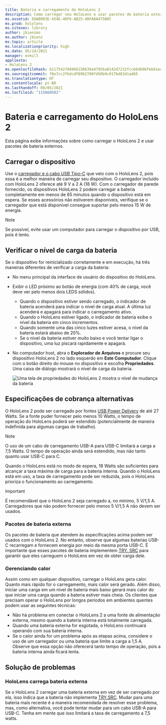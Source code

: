 ```yaml
---
title: Bateria e carregamento do HoloLens 2
description: Como carregar seu HoloLens e usar pacotes de bateria externos.
ms.assetid: E0AB903E-454E-46F6-AB25-4DFA0A475B0C
ms.prod: hololens
ms.sitesec: library
author: jbienzms
ms.author: jbienz
ms.topic: article
ms.localizationpriority: high
ms.date: 05/14/2021
manager: evmill
appliesto:
- HoloLens 2
ms.openlocfilehash: b117542704968150639a47956a8142d7232fcc66d696feb61ec4fffdaa49df59
ms.sourcegitcommit: f8e7cc2fbdcdf8962700fd50b9c017bd83d1ad65
ms.translationtype: HT
ms.contentlocale: pt-BR
ms.lasthandoff: 08/05/2021
ms.locfileid: "115660582"
---
```

# <a name="hololens-2-battery-and-charging"></a>Bateria e carregamento do HoloLens 2

Esta página exibe informações sobre como carregar o HoloLens 2 e usar pacotes de bateria externos.

## <a name="charging-the-device"></a>Carregar o dispositivo

Use o [carregador e o cabo USB Tipo-C](https://www.microsoft.com/en-us/p/microsoft-hololens-2-usb-c-charger-cable/8vj21f2z8pk5?rtc=1) que veio com o HoloLens 2, pois essa é a melhor maneira de carregar seu dispositivo. O carregador incluído com HoloLens 2 oferece até 9 V a 2 A (18 W). Com o carregador de parede fornecido, os dispositivos HoloLens 2 podem carregar a bateria completamente em menos de 65 minutos quando o dispositivo está em espera. Se esses acessórios não estiverem disponíveis, verifique se o carregador que está disponível consegue suportar pelo menos 15 W de energia.

> [!NOTE]
> Se possível, evite usar um computador para carregar o dispositivo por USB, pois é lento.

## <a name="checking-the-battery-charge-level"></a>Verificar o nível de carga da bateria
Se o dispositivo for reinicializado corretamente e em execução, há três maneiras diferentes de verificar a carga da bateria:

- No menu principal da interface de usuário do dispositivo do HoloLens.
- Exibir o LED próximo ao botão de energia (com 40% de carga, você deve ver pelo menos dois LEDS sólidos).
    - Quando o dispositivo estiver sendo carregado, o indicador de bateria acenderá para indicar o nível de carga atual.  A última luz acenderá e apagará para indicar o carregamento ativo.
    - Quando o HoloLens estiver ligado, o indicador de bateria exibe o nível da bateria em cinco incrementos.
    - Quando somente uma das cinco luzes estiver acesa, o nível da bateria estará abaixo de 20%.
    - Se o nível da bateria estiver muito baixo e você tentar ligar o dispositivo, uma luz piscará rapidamente e apagará.
- No computador host, abra o **Explorador de Arquivos** e procure seu dispositivo HoloLens 2 no lado esquerdo em **Este Computador**. Clique com o botão direito do mouse no dispositivo e escolha **Propriedades**. Uma caixa de diálogo mostrará o nível de carga da bateria.

   ![Uma tela de propriedades do HoloLens 2 mostra o nível de mudança da bateria](images/ResetRecovery2.png)

## <a name="alternative-charging-specifications"></a>Especificações de cobrança alternativas

O HoloLens 2 pode ser carregado por fontes [USB Power Delivery](https://www.usb.org/usb-charger-pd) de até 27 Watts. Se a fonte puder fornecer pelo menos 10 Watts, o tempo de operação do HoloLens poderá ser estendido (potencialmente de maneira indefinida para algumas cargas de trabalho). 

> [!NOTE]
> O uso de um cabo de carregamento USB-A para USB-C limitará a carga a 7,5 Watts. O tempo de operação ainda será estendido, mas não tanto quanto usar USB-C para C.

Quando o HoloLens está no modo de espera, 18 Watts são suficientes para alcançar a taxa máxima de carga para a bateria interna. Quando o HoloLens está em uso, a taxa de carregamento pode ser reduzida, pois o HoloLens prioriza o funcionamento ao carregamento.

> [!IMPORTANT]
> É recomendável que o HoloLens 2 seja carregado a, no mínimo, 5 V/1,5 A. Carregadores que não podem fornecer pelo menos 5 V/1,5 A não devem ser usados. 

### <a name="external-battery-packs"></a>Pacotes de bateria externa

Os pacotes de bateria que atendem às especificações acima podem ser usados com o HoloLens 2. No entanto, observe que algumas baterias USB-C recarregam e fornecem energia por meio da mesma porta USB-C. É importante que esses pacotes de bateria implementem [TRY. SRC](https://usb.org/document-library/usb-type-cr-cable-and-connector-specification-revision-20) para garantir que eles carreguem o HoloLens em vez de obter carga dele. 

### <a name="managing-heat"></a>Gerenciando calor

Assim como em qualquer dispositivo, carregar o HoloLens gera calor. Quanto mais rápido for o carregamento, mais calor será gerado. Além disso, iniciar uma carga em um nível de bateria mais baixo gerará mais calor do que iniciar uma carga quando a bateria estiver mais cheia. Os clientes que precisam operar o HoloLens por longos períodos em ambientes quentes podem usar as seguintes técnicas:

- Não há problema em conectar o HoloLens 2 a uma fonte de alimentação externa, mesmo quando a bateria interna está totalmente carregada.
- Quando uma bateria externa for esgotada, o HoloLens continuará operando com sua bateria interna.    
- Se o calor ainda for um problema após as etapas acima, considere o uso de um carregador ou uma bateria que limite a carga a 1,5 A. Observe que essa opção não oferecerá tanto tempo de operação, pois a bateria interna ainda ficará lenta.

## <a name="troubleshooting"></a>Solução de problemas


### <a name="hololens-charges-external-battery"></a>HoloLens carrega bateria externa
Se o HoloLens 2 carregar uma bateria externa em vez de ser carregado por ela, isso indica que a bateria não implementa [TRY.SRC](https://usb.org/document-library/usb-type-cr-cable-and-connector-specification-revision-20). Mudar para uma bateria mais recente é a maneira recomendada de resolver esse problema, mas, como alternativa, você pode tentar mudar para um cabo USB-A para USB-C. Tenha em mente que isso limitará a taxa de carregamento a 7,5 watts.
